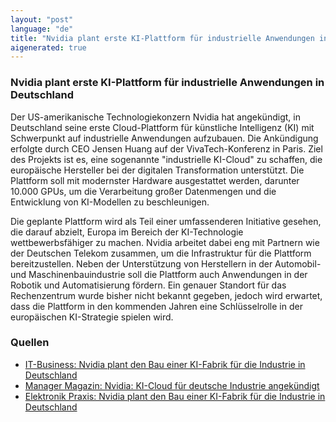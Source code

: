 ```yaml
---
layout: "post"
language: "de"
title: "Nvidia plant erste KI-Plattform für industrielle Anwendungen in Deutschland"
aigenerated: true
---
```


### Nvidia plant erste KI-Plattform für industrielle Anwendungen in Deutschland

Der US-amerikanische Technologiekonzern Nvidia hat angekündigt, in Deutschland seine erste Cloud-Plattform für künstliche Intelligenz (KI) mit Schwerpunkt auf industrielle Anwendungen aufzubauen. Die Ankündigung erfolgte durch CEO Jensen Huang auf der VivaTech-Konferenz in Paris. Ziel des Projekts ist es, eine sogenannte "industrielle KI-Cloud" zu schaffen, die europäische Hersteller bei der digitalen Transformation unterstützt. Die Plattform soll mit modernster Hardware ausgestattet werden, darunter 10.000 GPUs, um die Verarbeitung großer Datenmengen und die Entwicklung von KI-Modellen zu beschleunigen. 

<!--more-->

Die geplante Plattform wird als Teil einer umfassenderen Initiative gesehen, die darauf abzielt, Europa im Bereich der KI-Technologie wettbewerbsfähiger zu machen. Nvidia arbeitet dabei eng mit Partnern wie der Deutschen Telekom zusammen, um die Infrastruktur für die Plattform bereitzustellen. Neben der Unterstützung von Herstellern in der Automobil- und Maschinenbauindustrie soll die Plattform auch Anwendungen in der Robotik und Automatisierung fördern. Ein genauer Standort für das Rechenzentrum wurde bisher nicht bekannt gegeben, jedoch wird erwartet, dass die Plattform in den kommenden Jahren eine Schlüsselrolle in der europäischen KI-Strategie spielen wird.

### Quellen
- [IT-Business: Nvidia plant den Bau einer KI-Fabrik für die Industrie in Deutschland](https://www.it-business.de/nvidia-plant-den-bau-einer-ki-fabrik-fuer-die-industrie-in-deutschland-a-383f8e338163629f9d3edd012f12ad1e/)
- [Manager Magazin: Nvidia: KI-Cloud für deutsche Industrie angekündigt](https://www.manager-magazin.de/unternehmen/tech/nvidia-ki-cloud-fuer-deutsche-industrie-angekuendigt-a-015de699-4862-4346-914f-7f1e08ed3635)
- [Elektronik Praxis: Nvidia plant den Bau einer KI-Fabrik für die Industrie in Deutschland](https://www.elektronikpraxis.de/nvidia-plant-den-bau-einer-ki-fabrik-fuer-die-industrie-in-deutschland-a-811bead9343329d6d2f122a41633e7d2/)
